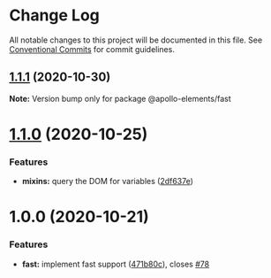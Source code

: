 # Change Log

All notable changes to this project will be documented in this file.
See [Conventional Commits](https://conventionalcommits.org) for commit guidelines.

## [1.1.1](https://github.com/apollo-elements/apollo-elements/compare/@apollo-elements/fast@1.1.0...@apollo-elements/fast@1.1.1) (2020-10-30)

**Note:** Version bump only for package @apollo-elements/fast





# [1.1.0](https://github.com/apollo-elements/apollo-elements/compare/@apollo-elements/fast@1.0.0...@apollo-elements/fast@1.1.0) (2020-10-25)


### Features

* **mixins:** query the DOM for variables ([2df637e](https://github.com/apollo-elements/apollo-elements/commit/2df637e1babd35b5e0dc3af9d2de11f03e920938))





# 1.0.0 (2020-10-21)


### Features

* **fast:** implement fast support ([471b80c](https://github.com/apollo-elements/apollo-elements/commit/471b80c85edd8fad10192924fae72cc24f231678)), closes [#78](https://github.com/apollo-elements/apollo-elements/issues/78)
